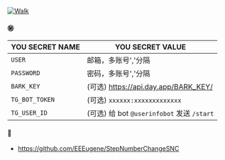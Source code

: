 [![Walk](https://github.com/mybdye/Let-the-code-walk-for-me/actions/workflows/main.yml/badge.svg)](https://github.com/mybdye/Let-the-code-walk-for-me/actions/workflows/main.yml)

#### ㊙️

|YOU SECRET NAME|YOU SECRET VALUE|
|-----|--|
|`USER`|邮箱，多账号','分隔|
|`PASSWORD`|密码，多账号','分隔|
|`BARK_KEY`|(可选) https://api.day.app/BARK_KEY/|
|`TG_BOT_TOKEN`|(可选) `xxxxxx:xxxxxxxxxxxxx`|
|`TG_USER_ID`|(可选) 给 bot `@userinfobot` 发送 `/start`|
  
#### 📖
  * https://github.com/EEEugene/StepNumberChangeSNC
